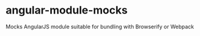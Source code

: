 angular-module-mocks
====================

Mocks AngularJS module suitable for bundling with Browserify or Webpack
